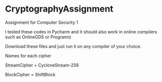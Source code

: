 # CryptographyAssignment
Assignment for Computer Security 1

I tested these codes in Pycharm and it should also work in online compilers such as OnlineGDS or Programiz

Download these files and just run it on any compiler of your choice.

Names for each cipher

StreamCipher = CycloneStream-256

BlockCipher = ShiftBlock
